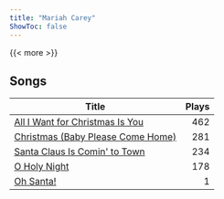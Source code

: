 ```yaml
---
title: "Mariah Carey"
ShowToc: false
---
```


{{< more >}}

## Songs
Title | Plays 
----- | -----: 
[All I Want for Christmas Is You](/songs/all-i-want-for-christmas-is-you) | 462
[Christmas (Baby Please Come Home)](/songs/christmas-baby-please-come-home) | 281
[Santa Claus Is Comin' to Town](/songs/santa-claus-is-comin-to-town) | 234
[O Holy Night](/songs/o-holy-night) | 178
[Oh Santa!](/songs/oh-santa) | 1

